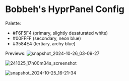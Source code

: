 # Bobbeh's HyprPanel Config
Palette:
- #F6F5F4 (primary, slightly desaturated white)
- #00FFFF (secondary, neon blue)
- #3584E4 (tertiary, archy blue)

Previews:
![snapshot_2024-10-26_03-09-27](https://github.com/user-attachments/assets/abeb8442-7821-4f22-b2be-188e00f3d68f)

![241025_17h00m34s_screenshot](https://github.com/user-attachments/assets/ea58e352-ee13-4104-9304-1c361a3bf660)

![snapshot_2024-10-25_16-21-34](https://github.com/user-attachments/assets/270abded-3371-4f1e-821a-dab5f885774c)
